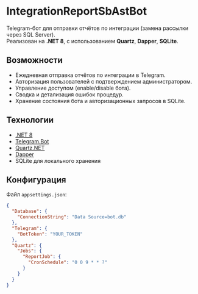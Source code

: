 # IntegrationReportSbAstBot

Telegram-бот для отправки отчётов по интеграции (замена рассылки через SQL Server).  
Реализован на **.NET 8**, с использованием **Quartz**, **Dapper**, **SQLite**.

## Возможности
- Ежедневная отправка отчётов по интеграции в Telegram.
- Авторизация пользователей с подтверждением администратором.
- Управление доступом (enable/disable бота).
- Сводка и детализация ошибок процедур.
- Хранение состояния бота и авторизационных запросов в SQLite.

## Технологии
- [.NET 8](https://dotnet.microsoft.com/)
- [Telegram.Bot](https://github.com/TelegramBots/Telegram.Bot)
- [Quartz.NET](https://www.quartz-scheduler.net/)
- [Dapper](https://github.com/DapperLib/Dapper)
- SQLite для локального хранения

## Конфигурация
Файл `appsettings.json`:
```json
{
  "Database": {
    "ConnectionString": "Data Source=bot.db"
  },
  "Telegram": {
    "BotToken": "YOUR_TOKEN"
  },
  "Quartz": {
    "Jobs": {
      "ReportJob": {
        "CronSchedule": "0 0 9 * * ?"
      }
    }
  }
}
